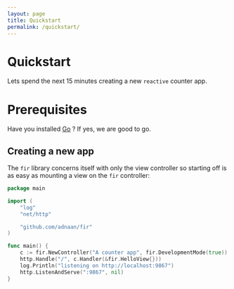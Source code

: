 ```yaml
---
layout: page
title: Quickstart
permalink: /quickstart/
---
```


# Quickstart

Lets spend the next 15 minutes creating a new `reactive` counter app.

# Prerequisites

Have you installed [Go](https://go.dev/doc/install) ? If yes, we are good to go.

## Creating a new app

The `fir` library concerns itself with only the view controller so starting off is as easy as mounting a view on the `fir` controller:

```go
package main

import (
	"log"
	"net/http"

	"github.com/adnaan/fir"
)

func main() {
	c := fir.NewController("A counter app", fir.DevelopmentMode(true))
	http.Handle("/", c.Handler(&fir.HelloView{}))
	log.Println("listening on http://localhost:9867")
	http.ListenAndServe(":9867", nil)
}

```
